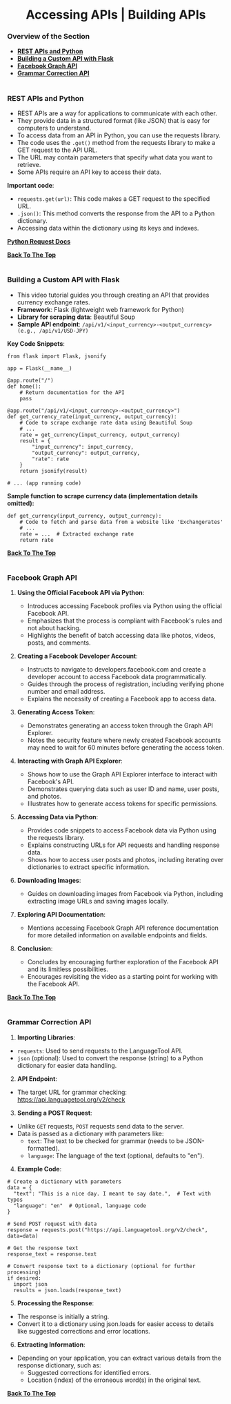 <h1 align="center">Accessing APIs | Building APIs</h1>

### Overview of the Section
* **[REST APIs and Python](#rest-python)**
* **[Building a Custom API with Flask](#custom-api)**
* **[Facebook Graph API](#fb-api)**
* **[Grammar Correction API](#grammar-api)**

#
### <a name="rest-python">REST APIs and Python</a>

- REST APIs are a way for applications to communicate with each other.
- They provide data in a structured format (like JSON) that is easy for computers to understand.
- To access data from an API in Python, you can use the requests library.
- The code uses the ``.get()`` method from the requests library to make a GET request to the API URL.
- The URL may contain parameters that specify what data you want to retrieve.
- Some APIs require an API key to access their data.

**Important code**:

- ``requests.get(url)``: This code makes a GET request to the specified URL.
- ``.json()``: This method converts the response from the API to a Python dictionary.
- Accessing data within the dictionary using its keys and indexes.

**[Python Request Docs](https://docs.python-requests.org/en/latest/)**

**[Back To The Top](#Overview-of-the-Section)**
#
### <a name="custom-api">Building a Custom API with Flask</a>
- This video tutorial guides you through creating an API that provides currency exchange rates.
- **Framework**: Flask (lightweight web framework for Python)
- **Library for scraping data**: Beautiful Soup
- **Sample API endpoint**: ``/api/v1/<input_currency>-<output_currency> (e.g., /api/v1/USD-JPY)``

**Key Code Snippets**:
```
from flask import Flask, jsonify

app = Flask(__name__)

@app.route("/")
def home():
    # Return documentation for the API
    pass

@app.route("/api/v1/<input_currency>-<output_currency>")
def get_currency_rate(input_currency, output_currency):
    # Code to scrape exchange rate data using Beautiful Soup
    # ...
    rate = get_currency(input_currency, output_currency)
    result = {
        "input_currency": input_currency,
        "output_currency": output_currency,
        "rate": rate
    }
    return jsonify(result)

# ... (app running code)
```
**Sample function to scrape currency data (implementation details omitted):**
```
def get_currency(input_currency, output_currency):
    # Code to fetch and parse data from a website like 'Exchangerates'
    # ...
    rate = ...  # Extracted exchange rate
    return rate
```
**[Back To The Top](#Overview-of-the-Section)**
#

### <a name="fb-api">Facebook Graph API</a>

1. **Using the Official Facebook API via Python**:
    - Introduces accessing Facebook profiles via Python using the official Facebook API.
    - Emphasizes that the process is compliant with Facebook's rules and not about hacking.
    - Highlights the benefit of batch accessing data like photos, videos, posts, and comments.

2. **Creating a Facebook Developer Account**:
    - Instructs to navigate to developers.facebook.com and create a developer account to access Facebook data programmatically.
    - Guides through the process of registration, including verifying phone number and email address.
    - Explains the necessity of creating a Facebook app to access data.

3. **Generating Access Token**:
    - Demonstrates generating an access token through the Graph API Explorer.
    - Notes the security feature where newly created Facebook accounts may need to wait for 60 minutes before generating the access token.

4. **Interacting with Graph API Explorer**:
    - Shows how to use the Graph API Explorer interface to interact with Facebook's API.
    - Demonstrates querying data such as user ID and name, user posts, and photos.
    - Illustrates how to generate access tokens for specific permissions.

5. **Accessing Data via Python**:
    - Provides code snippets to access Facebook data via Python using the requests library.
    - Explains constructing URLs for API requests and handling response data.
    - Shows how to access user posts and photos, including iterating over dictionaries to extract specific information.

6. **Downloading Images**:
    - Guides on downloading images from Facebook via Python, including extracting image URLs and saving images locally.

7. **Exploring API Documentation**:
    - Mentions accessing Facebook Graph API reference documentation for more detailed information on available endpoints and fields.

8. **Conclusion**:
    - Concludes by encouraging further exploration of the Facebook API and its limitless possibilities.
    - Encourages revisiting the video as a starting point for working with the Facebook API.

**[Back To The Top](#Overview-of-the-Section)**
#
### <a name="grammar-api">Grammar Correction API</a>

1. **Importing Libraries**:
- ``requests``: Used to send requests to the LanguageTool API.
- ``json`` (optional): Used to convert the response (string) to a Python dictionary for easier data handling.

2. **API Endpoint**:
- The target URL for grammar checking: https://api.languagetool.org/v2/check

3. **Sending a POST Request**:

- Unlike ``GET`` requests, ``POST`` requests send data to the server.
- Data is passed as a dictionary with parameters like:
    - ``text``: The text to be checked for grammar (needs to be JSON-formatted).
    - ``language``: The language of the text (optional, defaults to "en").

4. **Example Code**:
```
# Create a dictionary with parameters
data = {
  "text": "This is a nice day. I meant to say date.",  # Text with typos
  "language": "en"  # Optional, language code
}

# Send POST request with data
response = requests.post("https://api.languagetool.org/v2/check", data=data)

# Get the response text
response_text = response.text

# Convert response text to a dictionary (optional for further processing)
if desired:
  import json
  results = json.loads(response_text)
```

5. **Processing the Response**: 
- The response is initially a string.
- Convert it to a dictionary using json.loads for easier access to details like suggested corrections and error locations.

6. **Extracting Information**:
- Depending on your application, you can extract various details from the response dictionary, such as:
    - Suggested corrections for identified errors.
    - Location (index) of the erroneous word(s) in the original text.

**[Back To The Top](#Overview-of-the-Section)**